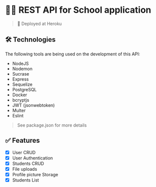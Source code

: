 # 👩‍🏫 REST API for School application
>  🚀 Deployed at Heroku

## 🛠️ Technologies
The following tools are being used on the development of this API:
- NodeJS
- Nodemon
- Sucrase
- Express
- Sequelize
- PostgreSQL
- Docker
- bcryptjs
- JWT (jsonwebtoken)
- Multer
- Eslint
> See package.json for more details

## ✅ Features
- [x] User CRUD
- [x] User Authentication
- [x] Students CRUD
- [x] File uploads
- [x] Profile picture Storage
- [x] Students List
